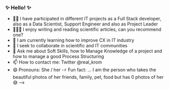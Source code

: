 ### ✨ Hello! ✨


- 🐱‍👤 I have participated in different IT projects as a Full Stack developer, also as a Data Scientist, Support Engineer and also as Project Leader
- 👩🏻‍💻 I enjoy writing and reading scientific articles, can you recommend one?
- 🌱 I am currently learning how to improve CX in IT industry
- 👯 I seek to collaborate in scientific and IT communities
- 💬 Ask me about Soft Skills, how to Manage Knowledge of a project and how to manage a good Process Structuring
- 📫 How to contact me: Twitter @real_krom
- 😄 Pronouns: She / her
-⚡ Fun fact: ... I am the person who takes the beautiful photos of her friends, family, pet, food but has 0 photos of her 😅
-->
